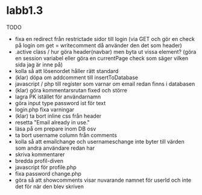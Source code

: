 # labb1.3

TODO

* fixa en redirect från restrictade sidor till login
(via GET och gör en check på login om get = writecomment då använder den det som header)
* .active class / hur göra header(navbar) men byta ut vissa element?
(göra en session variabel eller göra en currentPage check som säger vilken sida jag är inne på)
* kolla så att lösenordet håller rätt standard
* (klar) döpa om addcomment till insertToDatabase
* javascript / php till register som varnar om email redan finns i databasen
* (klar) göra kommentarsrutan fixed och större
* lagra PK istället för användarnamn
* göra input type password ist för text
* login.php fixa varningar
* (klar) ta bort inline css från header
* resetta "Email already in use."
* läsa på om prepare inom DB osv
* ta bort username column från comments
* kolla så att emailchange och usernameschange inte byter till värden som andra användare redan har
* skriva kommentarer
* bredda profil-diven
* javascript för profile.php
* fixa password change.php
* göra så att showcomments visar nuvarande namnet för userId och inte det för när den blev skriven